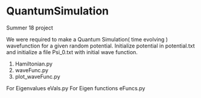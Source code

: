 # QuantumSimulation
Summer 18 project

We were required to make a Quantum Simulation( time evolving ) wavefunction for a given random potential.
Initialize potential in potential.txt and initialize a file Psi_0.txt with initial wave function.
1. Hamiltonian.py
2. waveFunc.py
3. plot_waveFunc.py

For Eigenvalues eVals.py
For Eigen functions eFuncs.py

